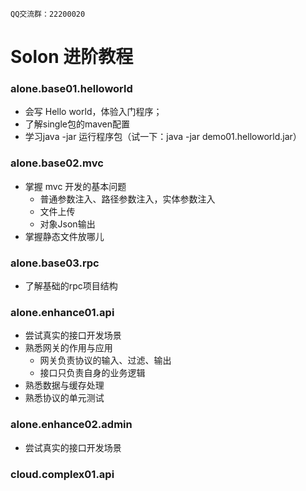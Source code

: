 ` QQ交流群：22200020 `

# Solon 进阶教程

### alone.base01.helloworld

* 会写 Hello world，体验入门程序；
* 了解single包的maven配置
* 学习java -jar 运行程序包（试一下：java -jar demo01.helloworld.jar）

### alone.base02.mvc

* 掌握 mvc 开发的基本问题
  * 普通参数注入、路径参数注入，实体参数注入
  * 文件上传
  * 对象Json输出
* 掌握静态文件放哪儿  

### alone.base03.rpc

* 了解基础的rpc项目结构

### alone.enhance01.api

* 尝试真实的接口开发场景
* 熟悉网关的作用与应用
  * 网关负责协议的输入、过滤、输出
  * 接口只负责自身的业务逻辑
* 熟悉数据与缓存处理
* 熟悉协议的单元测试

### alone.enhance02.admin

* 尝试真实的接口开发场景

### cloud.complex01.api

